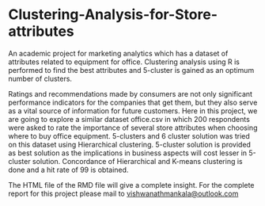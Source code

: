 # Clustering-Analysis-for-Store-attributes
An academic project for marketing analytics which has a dataset of attributes related to equipment for office. Clustering analysis using R is performed to find the best attributes and 5-cluster is gained as an optimum number of clusters.


Ratings and recommendations made by consumers are not only significant performance indicators for the companies that get them, but they also serve as a vital source of information for future customers. Here in this project, we are going to explore a similar dataset office.csv in which 200 respondents were asked to rate the importance of several store attributes when choosing where to buy office equipment. 
5-clusters and 6 cluster solution was tried on this dataset using Hierarchical clustering. 5-cluster solution is provided as best solution as the implications in business aspects will cost lesser in 5-cluster solution. Concordance of Hierarchical and K-means clustering is done and a hit rate of 99 is obtained. 

The HTML file of the RMD file will give a complete insight. For the complete report for this project please mail to vishwanathmankala@outlook.com
